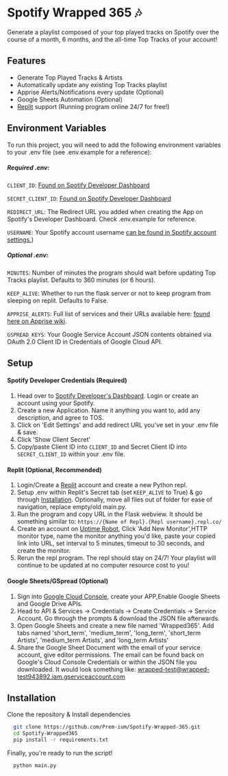 # Spotify Wrapped 365 🎶

Generate a playlist composed of your top played tracks on Spotify over the course of a month, 6 months, and the all-time Top Tracks of your account! 

## Features

- Generate Top Played Tracks & Artists
- Automatically update any existing Top Tracks playlist
- Apprise Alerts/Notifications every update (Optional)
- Google Sheets Automation (Optional)
- [Replit](https://replit.com/) support (Running program online 24/7 for free!)

## Environment Variables
To run this project, you will need to add the following environment variables to your .env file (see .env.example for a reference):
##### Required .env:
`CLIENT_ID`: [Found on Spotify Developer Dashboard](https://developer.spotify.com/dashboard/)

`SECRET_CLIENT_ID`: [Found on Spotify Developer Dashboard](https://developer.spotify.com/dashboard/)

`REDIRECT_URL`: The Redirect URL you added when creating the App on Spotify's Developer Dashboard. Check .env.example for reference.

`USERNAME`: Your Spotify account username [can be found in Spotify account settings.](https://www.spotify.com/us/account/overview/?utm_source=spotify&utm_medium=menu&utm_campaign=your_account))

##### Optional .env:
`MINUTES`: Number of minutes the program should wait before updating Top Tracks playlist. Defaults to 360 minutes (or 6 hours).

`KEEP_ALIVE`: Whether to run the flask server or not to keep program from sleeping on replit. Defaults to False.

`APPRISE_ALERTS`:  Full list of services and their URLs available here: [found here on Apprise wiki](https://github.com/caronc/apprise/wiki).

`GSPREAD_KEYS`: Your Google Service Account JSON contents obtained via OAuth 2.0 Client ID in Credentials of Google Cloud API.


## Setup
#### Spotify Developer Credentials (Required)
1. Head over to [Spotify Developer's Dashboard](https://developer.spotify.com/dashboard/). Login or create an account using your Spotify. 
2. Create a new Application. Name it anything you want to, add any description, and agree to TOS.
3. Click on 'Edit Settings' and add redirect URL you've set in your .env file & save.
4. Click 'Show Client Secret'
5. Copy/paste Client ID into `CLIENT_ID` and Secret Client ID into `SECRET_CLIENT_ID` within your .env file.

#### Replit (Optional, Recommended)
1. Login/Create a [Replit](https://replit.com/) account and create a new Python repl.
2. Setup .env within Replit's Secret tab (set `KEEP_ALIVE` to True) & go through [Installation](#installation). Optionally, move all files out of folder for ease of navigation, replace empty/old main.py.
3. Run the program and copy URL in the Flask webview. It should be something similar to:
`https://{Name of Repl}.{Repl username}.repl.co/` 
4. Create an account on [Uptime Robot](https://uptimerobot.com/), Click 'Add New Monitor',HTTP monitor type, name the monitor anything you'd like, paste your copied link into URL, set interval to 5 minutes, timeout to 30 seconds, and create the monitor.
5. Rerun the repl program. The repl should stay on 24/7! Your playlist will continue to be updated at no computer resource cost to you!

#### Google Sheets/GSpread (Optional)
1. Sign into [Google Cloud Console](https://console.cloud.google.com/), create your APP,Enable Google Sheets and Google Drive APIs.
3. Head to API & Services -> Credentials ->  Create Credentials -> Service Account. Go through the prompts & download the JSON file afterwards.
5. Open Google Sheets and create a new file named 'Wrapped365'. Add tabs named 'short_term', 'medium_term', 'long_term', 'short_term Artists', 'medium_term Artists', and 'long_term Artists'
6. Share the Google Sheet Document with the email of your service account, give editor permissions. The email can be found back on Google's Cloud Console Credentials or within the JSON file you downloaded. It would look something like: wrapped-test@wrapped-test943892.iam.gserviceaccount.com

## Installation
Clone the repository & Install dependencies
```bash
  git clone https://github.com/Prem-ium/Spotify-Wrapped-365.git
  cd Spotify-Wrapped365
  pip install -r requirements.txt
```
Finally, you're ready to run the script!
```bash
  python main.py
```

